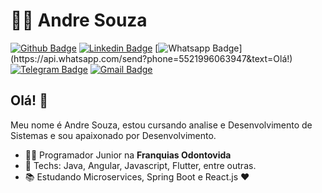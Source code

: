 # :man_technologist: Andre Souza

[![Github Badge](https://img.shields.io/badge/-Github-000?style=flat-square&logo=Github&logoColor=white&link=https://github.com/DevSouza)](https://github.com/DevSouza)
[![Linkedin Badge](https://img.shields.io/badge/-LinkedIn-blue?style=flat-square&logo=Linkedin&logoColor=white&link=https://www.linkedin.com/in/devsouza/)](https://www.linkedin.com/in/devsouza/)
[![Whatsapp Badge](https://img.shields.io/badge/-Whatsapp-4CA143?style=flat-square&labelColor=4CA143&logo=whatsapp&logoColor=white&link=https://api.whatsapp.com/send?phone=5521996063947&text=Olá!)](https://api.whatsapp.com/send?phone=5521996063947&text=Olá!)
[![Telegram Badge](https://img.shields.io/badge/-Telegram-1ca0f1?style=flat-square&labelColor=1ca0f1&logo=telegram&logoColor=white&link=https://t.me/devsouza)](https://t.me/devsouza)
[![Gmail Badge](https://img.shields.io/badge/-Gmail-c14438?style=flat-square&logo=Gmail&logoColor=white&link=mailto:devsouza01@gmail.com)](mailto:devsouza01@gmail.com)

## Olá! 👋

Meu nome é Andre Souza, estou cursando analise e Desenvolvimento de Sistemas e sou apaixonado por Desenvolvimento.

- :office_worker: Programador Junior na **Franquias Odontovida**
- :blue_heart: Techs: Java, Angular, Javascript, Flutter, entre outras.
- :books: Estudando Microservices, Spring Boot e React.js :heart:
